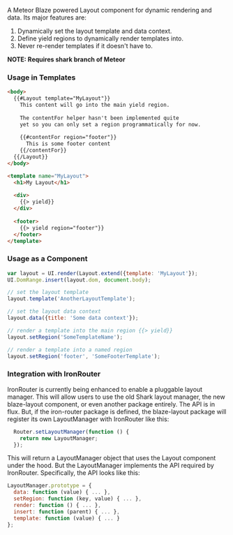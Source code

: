 A Meteor Blaze powered Layout component for dynamic rendering and data. Its major features are:

1. Dynamically set the layout template and data context.
2. Define yield regions to dynamically render templates into.
3. Never re-render templates if it doesn't have to.

**NOTE: Requires shark branch of Meteor**

### Usage in Templates

```html
<body>
  {{#Layout template="MyLayout"}}
    This content will go into the main yield region.
    
    The contentFor helper hasn't been implemented quite 
    yet so you can only set a region programmatically for now.
    
    {{#contentFor region="footer"}}
      This is some footer content
    {{/contentFor}}
  {{/Layout}}
</body>

<template name="MyLayout">
  <h1>My Layout</h1>
  
  <div>
    {{> yield}}
  </div>
  
  <footer>
    {{> yield region="footer"}}
  </footer>
</template>
```

### Usage as a Component

```javascript
var layout = UI.render(Layout.extend({template: 'MyLayout'});
UI.DomRange.insert(layout.dom, document.body);

// set the layout template
layout.template('AnotherLayoutTemplate');

// set the layout data context
layout.data({title: 'Some data context'});

// render a template into the main region {{> yield}}
layout.setRegion('SomeTemplateName');

// render a template into a named region
layout.setRegion('footer', 'SomeFooterTemplate');

```

### Integration with IronRouter
IronRouter is currently being enhanced to enable a pluggable layout manager. This will allow users to use the old Shark layout manager, the new blaze-layout component, or even another package entirely. The API is in flux. But, if the iron-router package is defined, the blaze-layout package will register its own LayoutManager with IronRouter like this:

```javascript
  Router.setLayoutManager(function () {
    return new LayoutManager;
  });
```

This will return a LayoutManager object that uses the Layout component under the hood. But the LayoutManager implements the API required by IronRouter. Specifically, the API looks like this:

```javascript
LayoutManager.prototype = {
  data: function (value) { ... },
  setRegion: function (key, value) { ... },
  render: function () { ... },
  insert: function (parent) { ... },
  template: function (value) { ... }
};
```

